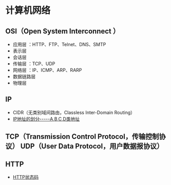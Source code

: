 # 计算机网络

## OSI（Open System Interconnect ）
* 应用层 ：HTTP、FTP、Telnet、DNS、SMTP
* 表示层
* 会话层
* 传输层 ：TCP、UDP
* 网络层 ：IP、ICMP、ARP、RARP
* 数据链路层
* 物理层

## IP 
* CIDR（无类别域间路由，Classless Inter-Domain Routing） 
* [IP地址的划分-----A,B,C,D类地址](https://blog.csdn.net/sunny_sxylj/article/details/45767479)


## TCP（Transmission Control Protocol，传输控制协议） UDP（User Data Protocol，用户数据报协议）


## HTTP
* [HTTP状态码](http://www.runoob.com/http/http-status-codes.html)

